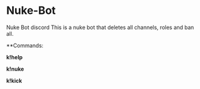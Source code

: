 # Nuke-Bot
Nuke Bot discord
This is a nuke bot that deletes all channels, roles and ban all.

**Commands:

**k!help**

**k!nuke**

**k!kick**
